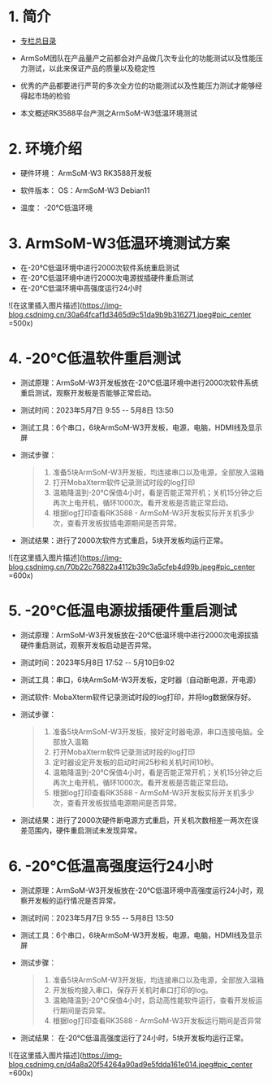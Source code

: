 # 1. 简介
- [专栏总目录](https://blog.csdn.net/nb124667390/article/details/130725546)

- ArmSoM团队在产品量产之前都会对产品做几次专业化的功能测试以及性能压力测试，以此来保证产品的质量以及稳定性

- 优秀的产品都要进行严苛的多次全方位的功能测试以及性能压力测试才能够经得起市场的检验

- 本文概述RK3588平台产测之ArmSoM-W3低温环境测试

# 2. 环境介绍

- 硬件环境：
ArmSoM-W3 RK3588开发板

- 软件版本：
OS：ArmSoM-W3 Debian11

- 温度：
-20℃低温环境

# 3. ArmSoM-W3低温环境测试方案
-  在-20℃低温环境中进行2000次软件系统重启测试
-  在-20℃低温环境中进行2000次电源拔插硬件重启测试
-  在-20℃低温环境中高强度运行24小时


![在这里插入图片描述](https://img-blog.csdnimg.cn/30a64fcaf1d3465d9c51da9b9b316271.jpeg#pic_center =500x)

# 4. -20℃低温软件重启测试
- 测试原理：ArmSoM-W3开发板放在-20℃低温环境中进行2000次软件系统重启测试，观察开发板是否能够正常启动。
- 测试时间：2023年5月7日 9:55 -- 5月8日 13:50
- 测试工具：6个串口，6块ArmSoM-W3开发板，电源，电脑，HDMI线及显示屏
- 测试步骤：
	
	
	> 1. 准备5块ArmSoM-W3开发板，均连接串口以及电源，全部放入温箱
	> 2. 打开MobaXterm软件记录测试时段的log打印
	> 3. 温箱降温到-20℃保值4小时，看是否能正常开机；关机15分钟之后再次上电开机，循环1000次。看开发板是否能正常启动。
	> 4. 根据log打印查看RK3588 - ArmSoM-W3开发板实际开关机多少次，查看开发板拔插电源期间是否异常。


- 测试结果：进行了2000次软件方式重启，5块开发板均运行正常。

![在这里插入图片描述](https://img-blog.csdnimg.cn/70b22c76822a4112b39c3a5cfeb4d99b.jpeg#pic_center =600x)


# 5. -20℃低温电源拔插硬件重启测试
- 测试原理：ArmSoM-W3开发板放在-20℃低温环境中进行2000次电源拔插硬件重启测试，观察开发板启动是否异常。
- 测试时间：2023年5月8日 17:52 -- 5月10日9:02

- 测试工具：串口，6块ArmSoM-W3开发板，定时器（自动断电源，开电源）

- 测试软件:   MobaXterm软件记录测试时段的log打印，并将log数据保存好。

- 测试步骤：

	> 1. 准备5块ArmSoM-W3开发板，接好定时器电源，串口连接电脑。全部放入温箱
	> 2. 打开MobaXterm软件记录测试时段的log打印
	> 3. 定时器设定开发板的启动时间25秒和关机时间10秒。
	> 4. 温箱降温到-20℃保值4小时，看是否能正常开机；关机15分钟之后再次上电开机，循环1000次。看开发板是否能正常启动。
	> 5. 根据log打印查看RK3588 - ArmSoM-W3开发板实际开关机多少次，查看开发板拔插电源期间是否异常。

- 测试结果：进行了2000次硬件断电源方式重启，开关机次数相差一两次在误差范围内，硬件重启测试未发现异常。

# 6. -20℃低温高强度运行24小时
- 测试原理：ArmSoM-W3开发板放在-20℃低温环境中高强度运行24小时，观察开发板的运行情况是否异常。
- 测试时间：2023年5月7日 9:55 -- 5月8日 13:50
- 测试工具：6个串口，6块ArmSoM-W3开发板，电源，电脑，HDMI线及显示屏
- 测试步骤：
	
	> 1. 准备5块ArmSoM-W3开发板，均连接串口以及电源，全部放入温箱
	> 2. 开发板均接入串口，保存开关机时串口打印的log。
	> 3. 温箱降温到-20℃保值4小时，启动高性能软件运行，查看开发板运行期间是否异常。
	> 4. 根据log打印查看RK3588 - ArmSoM-W3开发板运行期间是否异常

- 测试结果： 在-20℃低温高强度运行了24小时，5块开发板均运行正常。

![在这里插入图片描述](https://img-blog.csdnimg.cn/d4a8a20f54264a90ad9e5fdda161e014.jpeg#pic_center =600x)